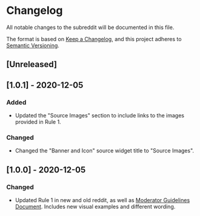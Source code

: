 # Changelog
All notable changes to the subreddit will be documented in this file.

The format is based on [Keep a Changelog](https://keepachangelog.com/en/1.0.0/),
and this project adheres to [Semantic Versioning](https://semver.org/spec/v2.0.0.html).

## [Unreleased]

## [1.0.1] - 2020-12-05

### Added
- Updated the "Source Images" section to include links to the images provided in Rule 1.

### Changed
- Changed the "Banner and Icon" source widget title to "Source Images".

## [1.0.0] - 2020-12-05

### Changed
- Updated Rule 1 in new and old reddit, as well as [Moderator Guidelines Document](https://docs.google.com/document/d/1I2vB7NCiUU_POFkqJVkG6i15tKrEeXeQKH8w5vTMMLQ/edit?usp=sharing). Includes new visual examples and different wording.
